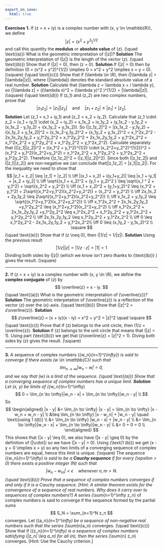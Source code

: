 ```yaml
---
export_on_save:
  html: true
---
```


<style>
.katex-display { overflow: auto hidden }
</style>
**Exercises**
**1.** If \(z = x + iy\) is a complex number with \(x, y \in \mathbb{R}\), we define
$$
|z| = (x^2 + y^2)^{1/2}
$$
and call this quantity the **modulus** or **absolute value** of \(z\).
\(\quad \text{(a)}\) What is the geometric interpretation of \(|z|\)?
**Solution**
The geometric interpretation of \(|z|\) is the length of the vector \(z\).
\(\quad \text{(b)}\) Show that if \(|z| = 0\), then \(z = 0\).
**Solution**
If \(|z| = 0\) then by definition \(0 = (x^2 + y^2)^{1/2} \implies 0 = x^2 + y^2 \implies x = y = 0\). \(\square\)
\(\quad \text{(c)}\) Show that if \(\lambda \in \R\), then \(|\lambda z| = |\lambda||z|\), where \(|\lambda|\) denotes the standard absolute value of a real number.
**Solution**
Calculate that \(\lambda z = \lambda x + i \lambda y\), so \(|\lambda z| = ((\lambda x)^2 + (\lambda y)^2 )^{1/2} = |\lambda||z|\). \(\square\)
\(\quad \text{(d)}\) If \(z_1\) and \(z_2\) are two complex numbers, prove that
$$
|z_1z_2| = |z_1||z_2| \quad \text{and} \quad |z_1 + z_2| \leq |z_1| + |z_2|.
$$
**Solution**
Let \(z_1 = x_1 + iy_1\) and \(z_2 = x_2 + iy_2\). Calculate that \(z_1 \cdot z_2 = (x_1 + iy_1) \cdot (x_2 + iy_2) = x_1x_2 + ix_1y_2 + iy_1x_2 - y_1y_2 = (x_1x_2 - y_1y_2) + i(x_1y_2 + y_1x_2)\). So \(|z_1z_2|^2 = |(x_1x_2 - y_1y_2) + i(x_1y_2 + y_1x_2)|^2 = (x_1x_2-y_1y_2)^2 + (x_1y_2 + y_1x_2)^2 = x_1^2x_2^2 - 2x_1x_2y_1y_2 + y_1^2y_2^2 + x_1^2y_2^2 + 2x_1x_2y_1y_2 + y_1^2x_2^2 = x_1^2x_2^2 + y_1^2y_2^2 + x_1^2y_2^2 + y_1^2x_2^2\).
Calculate separately that \((|z_1||z_2|)^2 = ((x_1^2 + y_1^2)^{1/2} \cdot (x_2^2+y_2^2)^{1/2})^2 = (x_1^2 + y_1^2)(x_2^2+y_2^2) = x_1^2x_2^2 + x_1^2y_2^2 + y_1^2x_2^2 + y_1^2y_2^2\).
Therefore \(|z_1z_2|^2 = (|z_1||z_2|)^2\). Since both \(|z_1z_2|\) and \(|z_1||z_2|\) are non-negative we can conclude that\(|z_1z_2| = |z_1||z_2|\).
For the inequality we need to show that
$$
|z_1 + z_2| \leq |z_1| + |z_2| \\
\iff |(x_1 + x_2) + i(y_1+y_2)| \leq |x_1 + iy_1| + |x_2 + iy_2| \\
\iff \sqrt{(x_1 + x_2)^2 + (y_1 + y_2)^2 } \leq \sqrt{x_1 ^ 2 + y_1^2} + \sqrt{x_2^2 + y_2^2} \\
\iff (x_1 + x_2)^2 + (y_1+y_2)^2 \leq (x_1^2 + y_1^2) + 2\sqrt{(x_1^2+y_1^2)(x_2^2+y_2^2)} + (x_2^2 + y_2^2) \\
\iff 2x_1x_2 + 2y_1y_2 \leq 2\sqrt{(x_1^2+y_1^2)(x_2^2+y_2^2)} \\
\iff x_1x_2 + y_1y_2 \leq \sqrt{(x_1^2+y_1^2)(x_2^2+y_2^2)} \\
\iff x_1^2x_2^2 + 2x_1x_2y_1y_2 +y_1^2y_2^2 \leq (x_1^2+y_1^2)(x_2^2+y_2^2) \\
\iff x_1^2x_2^2 + 2x_1x_2y_1y_2 +y_1^2y_2^2 \leq x_1^2x_2^2 + x_1^2y_2^2 + y_1^2x_2^2 + y_1^2y_2^2 \\
\iff 2x_1x_2y_1y_2 \leq x_1^2y_2^2 + y_1^2x_2^2 \\
\iff 0 \leq x_1^2y_2^2 - 2x_1x_2y_1y_2 + y_1^2x_2^2\\
\iff 0 \leq (x_1y_2 - y_1x_2)^2 \\ \square
$$
\(\quad \text{(e)}\) Show that if \(z \neq 0\), then \(|1/z| = 1/|z|\).
**Solution**
Using the previous result
$$
|1/z||z| = |1/z \cdot z| = |1| = 1
$$
Dividing both sides by \(|z|\) (which we know isn't zero thanks to \(\text{(b)}\) ) gives the result. \(\square\)
****
**2.** If \(z = x + iy\) is a complex number with \(x, y \in \R\), we define the **complex conjugate** of \(z\) by
$$
\overline{z} = x - iy.
$$
\(\quad \text{(a)}\) What is the geometric interpretation of \(\overline{z}\)?
**Solution**
The geometric interpetation of \(\overline{z}\) is a reflection of the vector \(z\) over the \(x\)-axis.
\(\quad \text{(b)}\) Show that \(|z|^2 = z\overline{z}\).
**Solution**
$$
z\overline{z} = (x + iy)(x - iy) = x^2 + y^2 = |z|^2 \quad \square
$$
\(\quad \text{(c)}\) Prove that if \(z\) belongs to the unit circle, then \(1/z = \overline{z}\).
**Solution**
If \(z\) belongs to the unit circle that means that \(|z| = 1\). Using part \(\text{(b)}\) we get that \(z\overline{z} = |z|^2 = 1\). Diving both sides by \(z\) gives the result. \(\square\)
****
**3.** A sequence of complex numbers \(\{w_n\}_{n=1}^{\infty}\) is said to converge if there exists \(w \in \mathbb{C}\) such that
$$
\lim_{n \to \infty} |w_n - w| = 0,
$$
and we say that \(w\) is a limit of the sequence.
\(\quad \text{(a)}\) Show that a converging sequence of complex numbers has a unique limit.
**Solution**
Let \(x, y\) be limits of \(\{w_n\}_{n=1}^\infty\)
$$
0 = \lim_{n \to \infty}|w_n - x| = \lim_{n \to \infty}|w_n - y| \\
$$
So
$$
\begin{aligned}
|x - y| &= \lim_{n \to \infty} |x - y| = \lim_{n \to \infty} |x - w_n + w_n - y| \\
&\leq \lim_{n \to \infty} |x - w_n| + |w_n - y| \quad \text{(using 1 (d))} \\
&= \lim_{n \to \infty} |w_n - x| + |w_n - y| \\
&=  \lim_{n \to \infty}|w_n - x| + \lim_{n \to \infty}|w_n - y| \\
&= 0 + 0 = 0 \\
\end{aligned}
$$
This shows that \(|x - y| \leq 0\), we also have \(|x - y| \geq 0\) by the definition of \(|\cdot|\) so we have \(|x - y| = 0\). Using \(\text{1 (b)}\) we get \(x - y = 0 \implies x = y\) so any two limits of a converging sequence of complex numbers are equal, hence this limit is unique. \(\square\)
The sequence \(\{w_n\}_{n=1}^\infty\) is said to be a **Cauchy sequence** if for every \(\epsilon > 0\) there exists a positive integer \(N\) such that
$$
|w_n - w_m| < \epsilon \quad \text{whenever } n, m > N.
$$
\(\quad \text{(b)}\) Prove that a sequence of complex numbers converges if and only if it is a Cauchy sequence. [Hint: A similar theorem exists for the convergence of a sequence of real numbers. Why does it carry over to sequences of complex numbers?]
A series \(\sum_{n=1}^\infty z_n\) of complex numbers is said to converge if the sequence formed by the partial sums
$$
S_N = \sum_{n=1}^N z_n
$$
converges. Let \(\{a_n\}_{n=1}^\infty\) be a sequence of non-negative real numbers such that the series \(\sum_{n}a_n\) converges.
\(\quad \text{(c)}\) Show that if \(\{z_n\}_{n=1}^\infty\) is a sequence of complex numbers satisfying \(|z_n| \leq a_n\) for all \(n\), then the series \(\sum_{n} z_n\) converges. [Hint: Use the Cauchy criterion.]